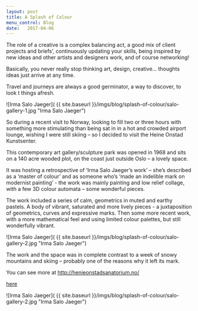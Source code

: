 ```yaml
---
layout: post
title: A Splash of Colour
menu_control: Blog
date:   2017-04-06
---
```


The role of a creative is a complex balancing act, a good mix of client projects and briefs’, continuously updating your skills, being inspired by new ideas and other artists and designers work, and of course networking!

Basically, you never really stop thinking art, design, creative… thoughts ideas just arrive at any time.

Travel and journeys are always a good germinator, a way to discover, to look t things afresh.

![Irma Salo Jaeger]( {{ site.baseurl }}/imgs/blog/splash-of-colour/salo-gallery-1.jpg "Irma Salo Jaeger")

So during a recent visit to Norway, looking to fill two or three hours with something more stimulating than being sat in in a hot and crowded airport lounge, wishing I were still skiing – so I decided to visit the Heine Onstad Kunstsenter. 

This contemporary art gallery/sculpture park was opened in 1968 and sits on a 140 acre wooded plot, on the coast just outside Oslo – a lovely space.

It was hosting a retrospective of ‘Irma Salo Jaeger’s work’ – she’s described as a ‘master of colour’ and as someone who’s ‘made an indelible mark on modernist painting’ - the work was mainly painting and low relief collage, with a few 3D colour automata – some wonderful pieces.

The work included a series of calm, geometrics in muted and earthy pastels.
A body of vibrant, saturated and more lively pieces - a juxtaposition of geometrics, curves and expressive marks. Then some more recent work, with a more mathematical feel and using limited colour palettes, but still wonderfully vibrant.

![Irma Salo Jaeger]( {{ site.baseurl }}/imgs/blog/splash-of-colour/salo-gallery-2.jpg "Irma Salo Jaeger")

The work and the space was in complete contrast to a week of snowy mountains and skiing – probably one of the reasons why it left its mark.

You can see more at http://henieonstadsanatorium.no/

<a href="http://http://henieonstadsanatorium.no" target="_blank" class="highlight-link">here </a>

![Irma Salo Jaeger]( {{ site.baseurl }}/imgs/blog/splash-of-colour/salo-gallery-2.jpg "Irma Salo Jaeger")